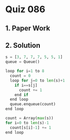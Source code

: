 # Quiz 086

## 1. Paper Work

## 2. Solution

```.py
s = [3, 7, 7, 7, 5, 5, 1]
queue = Queue()

loop for i=1 to 8
  count = 0
  loop for j=0 to len(s)+1
    if i==s[j]
      count += 1
    end if
  end loop
  queue.enqueue(count)
end loop
```

```.py
count = Array(max(s))
for i=0 to len(s)-1
  count[s[i]-1] += 1
end loop
```
